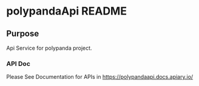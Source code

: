 # polypandaApi README

## Purpose 
Api Service for polypanda project. 

### API Doc
Please See Documentation for APIs in https://polypandaapi.docs.apiary.io/



